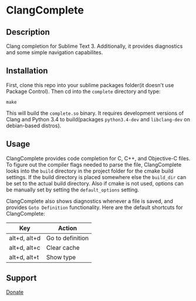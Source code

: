 ClangComplete
=============

Description
-----------

Clang completion for Sublime Text 3. Additionally, it provides diagnostics and some simple navigation capabilites.

Installation
------------

First, clone this repo into your sublime packages folder(it doesn't use Package Control). Then cd into the `complete` directory and type:

    make

This will build the `complete.so` binary. It requires development versions of Clang and Python 3.4 to build(packages `python3.4-dev` and `libclang-dev` on debian-based distros).

Usage
-----

ClangComplete provides code completion for C, C++, and Objective-C files. To figure out the compiler flags needed to parse the file, ClangComplete looks into the `build` directory in the project folder for the cmake build settings. If the build directory is placed somewhere else the `build_dir` can be set to the actual build directory. Also if cmake is not used, options can be manually set by setting the `default_options` setting.

ClangComplete also shows diagnostics whenever a file is saved, and provides `Goto Definition` functionality. Here are the default shortcuts for ClangComplete:

|      Key     |      Action      |
|--------------|------------------|
| alt+d, alt+d | Go to definition |
| alt+d, alt+c | Clear cache      |
| alt+d, alt+t | Show type        |

Support
-------

[Donate](https://www.paypal.com/cgi-bin/webscr?cmd=_xclick&business=HMB5AGA7DQ9NS&lc=US&item_name=Donation%20to%20clang%20complete&button_subtype=services&currency_code=USD&bn=PP%2dBuyNowBF%3abtn_paynow_LG%2egif%3aNonHosted)
